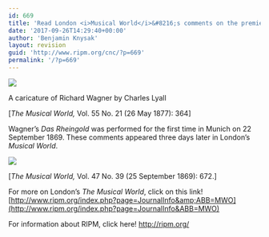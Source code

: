 ```yaml
---
id: 669
title: 'Read London <i>Musical World</i>&#8216;s comments on the premiere of Wagner’s “absurd” <i>Rheingold</i>, published 148 years ago today.'
date: '2017-09-26T14:29:40+00:00'
author: 'Benjamin Knysak'
layout: revision
guid: 'http://www.ripm.org/cnc/?p=669'
permalink: '/?p=669'
---
```


![](http://www.ripm.org/cnc/wp-content/uploads/2017/09/Wagner.png)

A caricature of Richard Wagner by Charles Lyall

\[*The Musical World,* Vol. 55 No. 21 (26 May 1877): 364\]

Wagner’s *Das Rheingold* was performed for the first time in Munich on 22 September 1869. These comments appeared three days later in London’s *Musical World*.

![](http://www.ripm.org/cnc/wp-content/uploads/2017/09/mwo_47_0683.jpg)

\[*The Musical World,* Vol. 47 No. 39 (25 September 1869): 672.\]

For more on London’s *The Musical World*, click on this link! [http://www.ripm.org/index.php?page=JournalInfo&amp;ABB=MWO](http://www.ripm.org/index.php?page=JournalInfo&ABB=MWO)

For information about RIPM, click here! <http://ripm.org/>